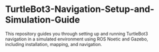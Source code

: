 # TurtleBot3-Navigation-Setup-and-Simulation-Guide
This repository guides you through setting up and running TurtleBot3 navigation in a simulated environment using ROS Noetic and Gazebo, including installation, mapping, and navigation.
